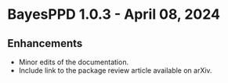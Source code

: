 
# BayesPPD 1.0.3 - April 08, 2024

## Enhancements

* Minor edits of the documentation. 
* Include link to the package review article available on arXiv.




